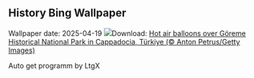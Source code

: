 ## History Bing Wallpaper
Wallpaper date: 2025-04-19
![](https://www.bing.com/th?id=OHR.GoremeTurkey_EN-US1897945450_UHD.jpg&w=1000)Download: [Hot air balloons over Göreme Historical National Park in Cappadocia, Türkiye (© Anton Petrus/Getty Images)](https://www.bing.com/th?id=OHR.GoremeTurkey_EN-US1897945450_UHD.jpg)

Auto get programm by LtgX
